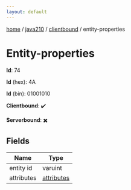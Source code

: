 ```yaml
---
layout: default
---
```


[home](/)  /  [java210](/protocol/java210)  /  [clientbound](/protocol/java210/clientbound)  /  entity-properties

# Entity-properties

**Id**: 74

**Id** (hex): 4A

**Id** (bin): 01001010

**Clientbound**: ✔️

**Serverbound**: ✖️

## Fields

Name | Type
---|---
entity id | varuint
attributes | [attributes](/protocol/java210/arrays)

